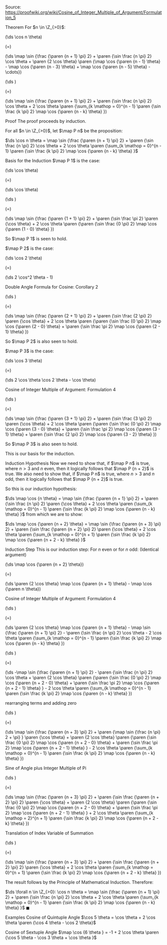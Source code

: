 # 

Source: https://proofwiki.org/wiki/Cosine_of_Integer_Multiple_of_Argument/Formulation_5



Theorem
For $n \in \Z_{>0}$:














\(\ds \cos n \theta\)

\(=\)







\(\ds \map \sin {\frac {\paren {n + 1} \pi} 2} + \paren {\sin \frac {n \pi} 2} \cos \theta + \paren {2 \cos \theta} \paren {\map \cos {\paren {n - 1} \theta} - \map \cos {\paren {n - 3} \theta} + \map \cos {\paren {n - 5} \theta} - \cdots}\)




















\(\ds \)

\(=\)







\(\ds \map \sin {\frac {\paren {n + 1} \pi} 2} + \paren {\sin \frac {n \pi} 2} \cos \theta + 2 \cos \theta \paren {\sum_{k \mathop = 0}^{n - 1} \paren {\sin \frac {k \pi} 2} \map \cos {\paren {n - k} \theta} }\)











Proof
The proof proceeds by induction.

For all $n \in \Z_{>0}$, let $\map P n$ be the proposition:

$\ds \cos n \theta = \map \sin {\frac {\paren {n + 1} \pi} 2} + \paren {\sin \frac {n \pi} 2} \cos \theta + 2 \cos \theta \paren {\sum_{k \mathop = 0}^{n - 1} \paren {\sin \frac {k \pi} 2} \map \cos {\paren {n - k} \theta} }$


Basis for the Induction
$\map P 1$ is the case:














\(\ds \cos \theta\)

\(=\)







\(\ds \cos \theta\)




















\(\ds \)

\(=\)







\(\ds \map \sin {\frac {\paren {1 + 1} \pi} 2} + \paren {\sin \frac \pi 2} \paren {\cos \theta} + 2 \cos \theta \paren {\paren {\sin \frac {0 \pi} 2} \map \cos {\paren {1 - 0} \theta} }\)









So $\map P 1$ is seen to hold.

$\map P 2$ is the case:














\(\ds \cos 2 \theta\)

\(=\)







\(\ds 2 \cos^2 \theta - 1\)





Double Angle Formula for Cosine: Corollary $2$














\(\ds \)

\(=\)







\(\ds \map \sin {\frac {\paren {2 + 1} \pi} 2} + \paren {\sin \frac {2 \pi} 2} \paren {\cos \theta} + 2 \cos \theta \paren {\paren {\sin \frac {0 \pi} 2} \map \cos {\paren {2 - 0} \theta} + \paren {\sin \frac \pi 2} \map \cos {\paren {2 - 1} \theta} }\)









So $\map P 2$ is also seen to hold.

$\map P 3$ is the case:














\(\ds \cos 3 \theta\)

\(=\)







\(\ds 2 \cos \theta \cos 2 \theta - \cos \theta\)





Cosine of Integer Multiple of Argument: Formulation 4














\(\ds \)

\(=\)







\(\ds \map \sin {\frac {\paren {3 + 1} \pi} 2} + \paren {\sin \frac {3 \pi} 2} \paren {\cos \theta} + 2 \cos \theta \paren {\paren {\sin \frac {0 \pi} 2} \map \cos {\paren {3 - 0} \theta} + \paren {\sin \frac \pi 2} \map \cos {\paren {3 - 1} \theta} + \paren {\sin \frac {2 \pi} 2} \map \cos {\paren {3 - 2} \theta} }\)









So $\map P 3$ is also seen to hold.

This is our basis for the induction.


Induction Hypothesis
Now we need to show that, if $\map P n$ is true, where $n > 3$ and $n$ even, then it logically follows that $\map P {n + 2}$ is true.
We also need to show that, if $\map P n$ is true, where $n > 3$ and $n$ odd, then it logically follows that $\map P {n + 2}$ is true.

So this is our induction hypothesis:

$\ds \map \cos {n \theta} = \map \sin {\frac {\paren {n + 1} \pi} 2} + \paren {\sin \frac {n \pi} 2} \paren {\cos \theta} + 2 \cos \theta \paren {\sum_{k \mathop = 0}^{n - 1} \paren {\sin \frac {k \pi} 2} \map \cos {\paren {n - k} \theta} }$
from which we are to show:

$\ds \map \cos {\paren {n + 2} \theta} = \map \sin {\frac {\paren {n + 3} \pi} 2} + \paren {\sin \frac {\paren {n + 2} \pi} 2} \paren {\cos \theta} + 2 \cos \theta \paren {\sum_{k \mathop = 0}^{n + 1} \paren {\sin \frac {k \pi} 2} \map \cos {\paren {n + 2 - k} \theta} }$


Induction Step
This is our induction step:
For $n$ even or for $n$ odd: (Identical argument)














\(\ds \map \cos {\paren {n + 2} \theta}\)

\(=\)







\(\ds \paren {2 \cos \theta} \map \cos {\paren {n + 1} \theta} - \map \cos {\paren n \theta}\)





Cosine of Integer Multiple of Argument: Formulation 4














\(\ds \)

\(=\)







\(\ds \paren {2 \cos \theta} \map \cos {\paren {n + 1} \theta} - \map \sin {\frac {\paren {n + 1} \pi} 2} - \paren {\sin \frac {n \pi} 2} \cos \theta - 2 \cos \theta \paren {\sum_{k \mathop = 0}^{n - 1} \paren {\sin \frac {k \pi} 2} \map \cos {\paren {n - k} \theta} }\)




















\(\ds \)

\(=\)







\(\ds -\map \sin {\frac {\paren {n + 1} \pi} 2} - \paren {\sin \frac {n \pi} 2} \cos \theta + \paren {2 \cos \theta} \paren {\paren {\sin \frac {0 \pi} 2} \map \cos {\paren {n + 2 - 0} \theta} + \paren {\sin \frac \pi 2} \map \cos {\paren {n + 2 - 1} \theta} } - 2 \cos \theta \paren {\sum_{k \mathop = 0}^{n - 1} \paren {\sin \frac {k \pi} 2} \map \cos {\paren {n - k} \theta} }\)





rearranging terms and adding zero














\(\ds \)

\(=\)







\(\ds \map \sin {\frac {\paren {n + 3} \pi} 2} + \paren {\map \sin {\frac {n \pi} 2 + \pi} } \paren {\cos \theta} + \paren {2 \cos \theta} \paren {\paren {\sin \frac {0 \pi} 2} \map \cos {\paren {n + 2 - 0} \theta} + \paren {\sin \frac \pi 2} \map \cos {\paren {n + 2 - 1} \theta} } - 2 \cos \theta \paren {\sum_{k \mathop = 0}^{n - 1} \paren {\sin \frac {k \pi} 2} \map \cos {\paren {n - k} \theta} }\)





Sine of Angle plus Integer Multiple of Pi














\(\ds \)

\(=\)







\(\ds \map \sin {\frac {\paren {n + 3} \pi} 2} + \paren {\sin \frac {\paren {n + 2} \pi} 2} \paren {\cos \theta} + \paren {2 \cos \theta} \paren {\paren {\sin \frac {0 \pi} 2} \map \cos {\paren {n + 2 - 0} \theta} + \paren {\sin \frac \pi 2} \map \cos {\paren {n + 2 - 1} \theta} } + 2 \cos \theta \paren {\sum_{k \mathop = 2}^{n + 1} \paren {\sin \frac {k \pi} 2} \map \cos {\paren {n + 2 - k} \theta} }\)





Translation of Index Variable of Summation














\(\ds \)

\(=\)







\(\ds \map \sin {\frac {\paren {n + 3} \pi} 2} + \paren {\sin \frac {\paren {n + 2} \pi} 2} \paren {\cos \theta} + 2 \cos \theta \paren {\sum_{k \mathop = 0}^{n + 1} \paren {\sin \frac {k \pi} 2} \map \cos {\paren {n + 2 - k} \theta} }\)










The result follows by the Principle of Mathematical Induction.
Therefore:

$\ds \forall n \in \Z_{>0}: \cos n \theta = \map \sin {\frac {\paren {n + 1} \pi} 2} + \paren {\sin \frac {n \pi} 2} \cos \theta + 2 \cos \theta \paren {\sum_{k \mathop = 0}^{n - 1} \paren {\sin \frac {k \pi} 2} \map \cos {\paren {n - k} \theta} }$
$\blacksquare$


Examples
Cosine of Quintuple Angle
$\cos 5 \theta = \cos \theta + 2 \cos \theta \paren {\cos 4 \theta - \cos 2 \theta}$


Cosine of Sextuple Angle
$\map \cos {6 \theta } = -1 + 2 \cos \theta \paren {\cos 5 \theta - \cos 3 \theta + \cos \theta }$




